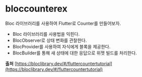 # bloccounterex

Bloc 라이브러리를 사용하여 Flutter로 Counter를 만들어보자.

- Bloc 라이브러리를 사용법을 익힌다.
- BlocObserver로 상태 변화를 관찰한다.
- BlocProvider를 사용하여 자식에게 블록을 제공한다.
- BlocBuilder를 통해 새 상태에 대한 응답으로 위젯 빌드를 처리한다.

**출처**
[https://bloclibrary.dev/#/fluttercountertutorial](https://bloclibrary.dev/#/fluttercountertutorial)

